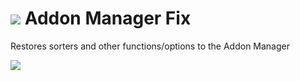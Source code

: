 ![](https://camo.githubusercontent.com/531a9fe1fef4207bda2408b9c98bfd46f96c9de6/68747470733a2f2f6d656469616372752e73682f6d2d317a502d6537796f55672e706e67) Addon Manager Fix
=================

Restores sorters and other functions/options to the Addon Manager

![](https://camo.githubusercontent.com/34aba35e2235cbfb98846fa8463423656579f881/68747470733a2f2f6d656469616372752e73682f7562593349436531715456632e706e67)
